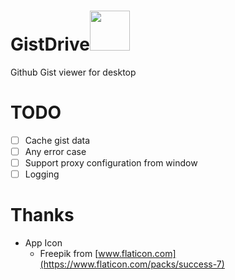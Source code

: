 

# GistDrive<img src="https://raw.githubusercontent.com/sabiz/GistDrive/master/icon.ico" width="64px">
Github Gist viewer for desktop

# TODO
- [ ] Cache gist data
- [ ] Any error case
- [ ] Support proxy configuration from window
- [ ] Logging

# Thanks
* App Icon
  * Freepik from [www.flaticon.com](https://www.flaticon.com/packs/success-7)
